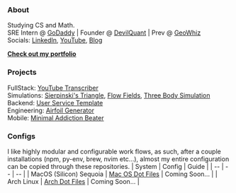 ### About
Studying CS and Math. <br>
SRE Intern @ [GoDaddy](https://www.godaddy.com/)  |  Founder @ [DevilQuant](https://devilquant.com)  |  Prev @ [GeoWhiz](https://www.geowhiz.com/) <br>
Socials: [LinkedIn](https://www.linkedin.com/in/cedric-claessens-412414250/), [YouTube](https://www.youtube.com/channel/UCy0tGTdCVdygVb9wVGLHW3w), [Blog](https://blog.cedricclaessens.com)

<b>[Check out my portfolio](https://cedricclaessens.com/#projects)</b>
<br>
### Projects
FullStack: [YouTube Transcriber](https://github.com/1nsomnes/TranscriptionApp) <br>
Simulations: [Sierpinski's Triangle](https://github.com/1nsomnes/SierpinskisTriangle), [Flow Fields](https://github.com/1nsomnes/FlowFields), [Three Body Simulation](https://github.com/InsomnesTutorials/ThreeBodyProblemSimulation) <br>
Backend: [User Service Template](https://github.com/1nsomnes/User-Service-Template) <br>
Engineering: [Airfoil Generator](https://github.com/1nsomnes/AirFoilGenerator) <br>
Mobile: [Minimal Addiction Beater](https://github.com/1nsomnes/minimal_addiction_beater/) <br>

### Configs
I like highly modular and configurable work flows, as such, after a couple installations (npm, py-env, brew, nvim etc...), almost my entire configuration can be copied through these repositories. 
| System | Config | Guide |
| -- | -- | -- |
| MacOS (Silicon) Sequoia | [Mac OS Dot Files](https://github.com/1nsomnes/MacOSDotFiles) | Coming Soon... |
| Arch Linux | [Arch Dot Files](https://github.com/1nsomnes/ArchDotFiles) | Coming Soon... |
